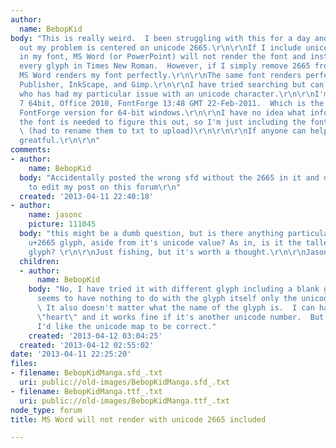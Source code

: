 ```yaml
---
author:
  name: BebopKid
body: "This is really weird.  I been struggling with this for a day and finally figured
  out my problem is centered on unicode 2665.\r\n\r\nIf I include unicode 2665 (heart)
  in my font, MS Word (or PowerPoint) will not render the font and insteads renders
  every glyph in Times New Roman.  However, if I simply remove 2665 from the font
  MS Word renders my font perfectly.\r\n\r\nThe same font renders perfectly in MS
  Publisher, InkScape, and Gimp.\r\n\r\nI have tried searching but can't find anyone
  who has had my particular issue with an unicode character.\r\n\r\nI'm running Windows
  7 64bit, Office 2010, FontForge 13:48 GMT 22-Feb-2011.  Which is the latest stable
  FontForge version for 64-bit windows.\r\n\r\nI have no idea what information from
  the font is needed to figure this out, so I'm just including the font sfd and ttf.
  \ (had to rename them to txt to upload)\r\n\r\n\r\nIf anyone can help, I'd be very
  greatful.\r\n\r\n"
comments:
- author:
    name: BebopKid
  body: "Accidentally posted the wrong sfd without the 2665 in it and don't know how
    to edit my post on this forum\r\n"
  created: '2013-04-11 22:40:18'
- author:
    name: jasonc
    picture: 111045
  body: "this might be a dumb question, but is there anything particular about the
    u+2665 glyph, aside from it's unicode value? As in, is it the tallest or widest
    glyph? \r\n\r\nJust fishing, but it's worth a thought.\r\n\r\nJason C"
  children:
  - author:
      name: BebopKid
    body: "No, I have tried it with different glyph including a blank glyph.\r\n\r\nIt
      seems to have nothing to do with the glyph itself only the unicode value 2665.
      \ It also doesn't matter what the name of the glyph is.  I can have it named
      \"heart\" and it works fine if it's another unicode number.  But of course,
      I'd like the unicode map to be correct."
    created: '2013-04-12 03:04:25'
  created: '2013-04-12 02:55:02'
date: '2013-04-11 22:25:20'
files:
- filename: BebopKidManga.sfd_.txt
  uri: public://old-images/BebopKidManga.sfd_.txt
- filename: BebopKidManga.ttf_.txt
  uri: public://old-images/BebopKidManga.ttf_.txt
node_type: forum
title: MS Word will not render with unicode 2665 included

---
```

